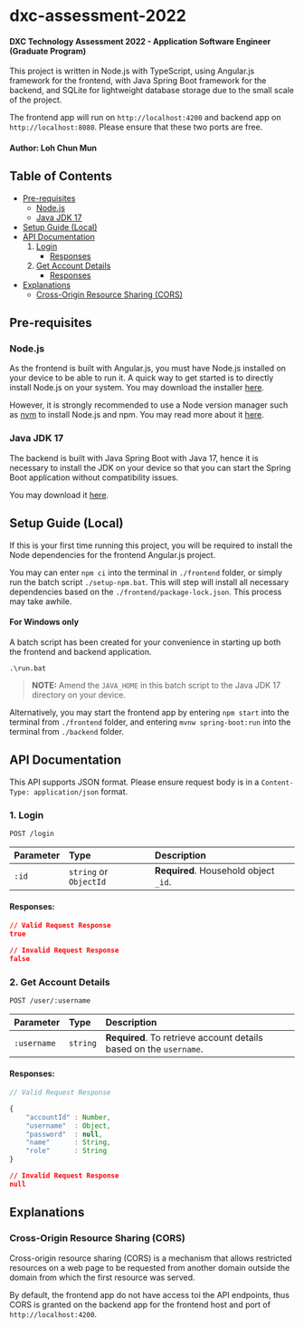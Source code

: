 # dxc-assessment-2022

#### DXC Technology Assessment 2022 - Application Software Engineer (Graduate Program)

This project is written in Node.js with TypeScript, using Angular.js framework for the frontend, with Java Spring Boot framework for the backend, and SQLite for lightweight database storage due to the small scale of the project.

The frontend app will run on `http://localhost:4200` and backend app on `http://localhost:8080`. Please ensure that these two ports are free.

#### Author: Loh Chun Mun

## Table of Contents

-   [Pre-requisites](#pre-requisites)
    -   [Node.js](#nodejs)
    -   [Java JDK 17](#java-jdk-17)
-   [Setup Guide (Local)](#setup-guide-local)
-   [API Documentation](#api-documentation)
    1. [Login](#1-login)
        - [Responses](#responses)
    2. [Get Account Details](#2-get-account-details)
        - [Responses](#responses)
-   [Explanations](#explanations)
    -   [Cross-Origin Resource Sharing (CORS)](#cross-origin-resource-sharing-cors)

## Pre-requisites

### Node.js

As the frontend is built with Angular.js, you must have Node.js installed on your device to be able to run it. A quick way to get started is to directly
install Node.js on your system. You may download the installer [here](https://nodejs.org/en/download/).

However, it is strongly recommended to use a Node version manager such as [nvm](https://github.com/nvm-sh/nvm#installing-and-updating)
to install Node.js and npm. You may read more about it [here](https://docs.npmjs.com/downloading-and-installing-node-js-and-npm).

### Java JDK 17

The backend is built with Java Spring Boot with Java 17, hence it is necessary to install the JDK on your device so that you can start the Spring Boot application without compatibility issues.

You may download it [here](https://www.oracle.com/java/technologies/javase/jdk17-archive-downloads.html).

## Setup Guide (Local)

If this is your first time running this project, you will be required to install the Node dependencies for the frontend Angular.js project.

You may can enter `npm ci` into the terminal in `./frontend` folder, or simply run the batch script `./setup-npm.bat`. This will step will install all necessary dependencies based on the `./frontend/package-lock.json`. This process may take awhile.

#### For Windows only

A batch script has been created for your convenience in starting up both the frontend and backend application.

```shell
.\run.bat
```

> **NOTE:** Amend the `JAVA_HOME` in this batch script to the Java JDK 17 directory on your device.

Alternatively, you may start the frontend app by entering `npm start` into the terminal from `./frontend` folder, and entering `mvnw spring-boot:run` into the terminal from `./backend` folder.

## API Documentation

This API supports JSON format. Please ensure request body is in a `Content-Type: application/json` format.

### 1. Login

```http request
POST /login
```

| Parameter | Type                   | Description                           |
| :-------- | :--------------------- | :------------------------------------ |
| `:id`     | `string` or `ObjectId` | **Required**. Household object `_id`. |

#### Responses:

```JSON
// Valid Request Response
true
```

```JSON
// Invalid Request Response
false
```

### 2. Get Account Details

```http request
POST /user/:username
```

| Parameter   | Type     | Description                                                        |
| :---------- | :------- | :----------------------------------------------------------------- |
| `:username` | `string` | **Required**. To retrieve account details based on the `username`. |

#### Responses:

```javascript
// Valid Request Response

{
    "accountId" : Number,
    "username"  : Object,
    "password"  : null,
    "name"      : String,
    "role"      : String
}
```

```JSON
// Invalid Request Response
null
```

## Explanations

### Cross-Origin Resource Sharing (CORS)

Cross-origin resource sharing (CORS) is a mechanism that allows restricted resources on a web page to be requested from another domain outside the domain from which the first resource was served.

By default, the frontend app do not have access toi the API endpoints, thus CORS is granted on the backend app for the frontend host and port of `http://localhost:4200`.
